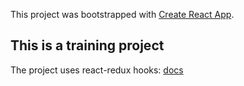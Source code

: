 This project was bootstrapped with [Create React App](https://github.com/facebook/create-react-app).

## This is a training project

The project uses react-redux hooks: [docs](https://react-redux.js.org/next/api/hooks)